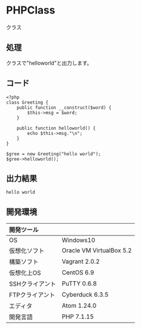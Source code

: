 # PHPClass
クラス

## 処理
クラスで"helloworld"と出力します。

## コード
```
<?php
class Greeting {
    public function __construct($word) {
        $this->msg = $word;
    }

    public function helloworld() {
        echo $this->msg."\n";
    }
}

$gree = new Greeting("hello world");
$gree->helloworld();
```

## 出力結果  
```
hello world
```
  
## 開発環境
| 開発ツール |  |
|:-|:-|
| OS | Windows10 |
| 仮想化ソフト | Oracle VM VirtualBox 5.2 |
| 構築ソフト | Vagrant 2.0.2 |
| 仮想化上OS | CentOS 6.9 |
| SSHクライアント | PuTTY 0.6.8 |
| FTPクライアント | Cyberduck 6.3.5 |
| エディタ | Atom 1.24.0 |
| 開発言語 | PHP 7.1.15 |
